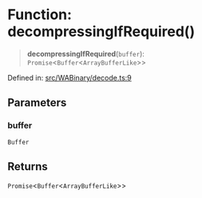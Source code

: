 # Function: decompressingIfRequired()

> **decompressingIfRequired**(`buffer`): `Promise`\<`Buffer`\<`ArrayBufferLike`\>\>

Defined in: [src/WABinary/decode.ts:9](https://github.com/Fokusdotid/bail/blob/a029a4f9908cd3806112e8438f5a31dda1376b84/src/WABinary/decode.ts#L9)

## Parameters

### buffer

`Buffer`

## Returns

`Promise`\<`Buffer`\<`ArrayBufferLike`\>\>
